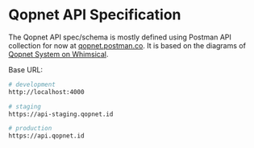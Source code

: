 # Qopnet API Specification

The Qopnet API spec/schema is mostly defined using Postman API collection for now at [qopnet.postman.co](https://qopnet.postman.co). It is based on the diagrams of [Qopnet System on Whimsical](https://whimsical.com/qopnet-system-BAkpdmuWFtp9gubFHGbCjf).

Base URL:

```sh
# development
http://localhost:4000

# staging
https://api-staging.qopnet.id

# production
https://api.qopnet.id
```
